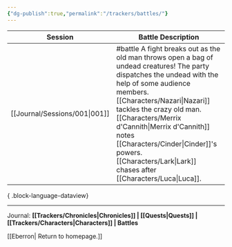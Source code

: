 ```yaml
---
{"dg-publish":true,"permalink":"/trackers/battles/"}
---
```


| Session                          | Battle Description                                                                                                                                                                                                                                                             |
| -------------------------------- | ------------------------------------------------------------------------------------------------------------------------------------------------------------------------------------------------------------------------------------------------------------------------------ |
| [[Journal/Sessions/001\|001]] | #battle A fight breaks out as the old man throws open a bag of undead creatures! The party dispatches the undead with the help of some audience members. [[Characters/Nazari\|Nazari]] tackles the crazy old man. [[Characters/Merrix d'Cannith\|Merrix d'Cannith]] notes [[Characters/Cinder\|Cinder]]'s powers. [[Characters/Lark\|Lark]] chases after [[Characters/Luca\|Luca]]. |

{ .block-language-dataview}

---

Journal: **[[Trackers/Chronicles\|Chronicles]] | [[Quests\|Quests]] |  [[Trackers/Characters\|Characters]] | Battles**

[[Eberron\| Return to homepage.]]